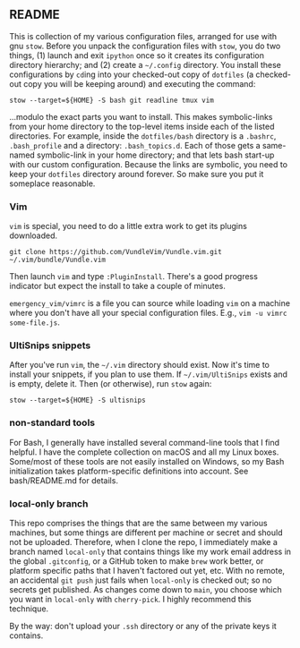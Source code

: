 ## README

This is collection of my various configuration files, arranged for use with gnu `stow`.  Before you unpack the configuration files with `stow`, you do two things, (1) launch and exit `ipython` once so it creates its configuration directory hierarchy; and (2) create a `~/.config` directory.  You install these configurations by `cd`ing into your checked-out copy of `dotfiles` (a checked-out copy you will be keeping around) and executing the command:

```
stow --target=${HOME} -S bash git readline tmux vim
```

...modulo the exact parts you want to install.  This makes symbolic-links from your home directory to the top-level items inside each of the listed directories.  For example, inside the `dotfiles/bash` directory is a `.bashrc`, `.bash_profile` and a directory: `.bash_topics.d`.  Each of those gets a same-named symbolic-link in your home directory; and that lets bash start-up with our custom configuration.  Because the links are symbolic, you need to keep your `dotfiles` directory around forever.  So make sure you put it someplace reasonable.

### Vim

`vim` is special, you need to do a little extra work to get its plugins downloaded.

```
git clone https://github.com/VundleVim/Vundle.vim.git ~/.vim/bundle/Vundle.vim
```

Then launch `vim` and type `:PluginInstall`.  There's a good progress indicator but expect the install to take a couple of minutes.

`emergency_vim/vimrc` is a file you can source while loading `vim` on a machine where you don't have all your special configuration files.  E.g., `vim -u vimrc some-file.js`.

### UltiSnips snippets

After you've run `vim`, the `~/.vim` directory should exist.  Now it's time to install your snippets, if you plan to use them.  If `~/.vim/UltiSnips` exists and is empty, delete it.  Then (or otherwise), run `stow` again:

```
stow --target=${HOME} -S ultisnips
```

### non-standard tools

For Bash, I generally have installed several command-line tools that I find helpful.  I have the complete collection on macOS and all my Linux boxes.  Some/most of these tools are not easily installed on Windows, so my Bash initialization takes platform-specific definitions into account.  See bash/README.md for details.

### local-only branch

This repo comprises the things that are the same between my various machines, but some things are different per machine or secret and should not be uploaded.  Therefore, when I clone the repo, I immediately make a branch named `local-only` that contains things like my work email address in the global `.gitconfig`, or a GitHub token to make `brew` work better, or platform specific paths that I haven't factored out yet, etc.  With no remote, an accidental `git push` just fails when `local-only` is checked out; so no secrets get published.  As changes come down to `main`, you choose which you want in `local-only` with `cherry-pick`.  I highly recommend this technique.

By the way: don't upload your `.ssh` directory or any of the private keys it contains.
